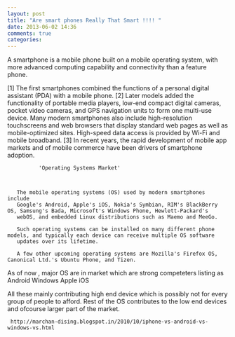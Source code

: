 ```yaml
---
layout: post
title: "Are smart phones Really That Smart !!!! "
date: 2013-06-02 14:36
comments: true
categories: 
---
```

A smartphone is a mobile phone built on a mobile operating system, with more advanced computing capability and connectivity than a feature phone.

[1]
    The first smartphones combined the functions of a personal digital assistant (PDA) with a mobile phone. 
[2]
    Later models added the functionality of portable media players, low-end compact digital cameras, pocket video cameras, and GPS navigation
    units to form one multi-use device. Many modern smartphones also include high-resolution touchscreens and web browsers that display
    standard web pages as well as mobile-optimized sites. High-speed data access is provided by Wi-Fi and mobile broadband. 
[3]
    In recent years, the rapid development of mobile app markets and of mobile commerce have been drivers of smartphone adoption.


              'Operating Systems Market'



       The mobile operating systems (OS) used by modern smartphones include 
       Google's Android, Apple's iOS, Nokia's Symbian, RIM's BlackBerry OS, Samsung's Bada, Microsoft's Windows Phone, Hewlett-Packard's
       webOS, and embedded Linux distributions such as Maemo and MeeGo. 
            
       Such operating systems can be installed on many different phone models, and typically each device can receive multiple OS software
       updates over its lifetime. 

       A few other upcoming operating systems are Mozilla's Firefox OS, Canonical Ltd.'s Ubuntu Phone, and Tizen.
   As of now , major OS are in market which are strong competeters listing as 
       Android
       Windows
       Apple iOS

   All these mainly contributing high end device which is possibly not for every group of people to afford.
   Rest of the OS contributes to the low end devices and ofcourse larger part of the market.



     http://marchan-dising.blogspot.in/2010/10/iphone-vs-android-vs-windows-vs.html



